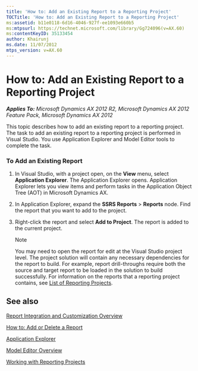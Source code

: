 ```yaml
---
title: 'How to: Add an Existing Report to a Reporting Project'
TOCTitle: 'How to: Add an Existing Report to a Reporting Project'
ms:assetid: b11e0118-6d16-4046-927f-ee1093e660b5
ms:mtpsurl: https://technet.microsoft.com/library/Gg724096(v=AX.60)
ms:contentKeyID: 35133454
author: Khairunj
ms.date: 11/07/2012
mtps_version: v=AX.60
---
```


# How to: Add an Existing Report to a Reporting Project 


_**Applies To:** Microsoft Dynamics AX 2012 R2, Microsoft Dynamics AX 2012 Feature Pack, Microsoft Dynamics AX 2012_

This topic describes how to add an existing report to a reporting project. The task to add an existing report to a reporting project is performed in Visual Studio. You use Application Explorer and Model Editor tools to complete the task.

### To Add an Existing Report

1.  In Visual Studio, with a project open, on the **View** menu, select **Application Explorer**. The Application Explorer opens. Application Explorer lets you view items and perform tasks in the Application Object Tree (AOT) in Microsoft Dynamics AX.

2.  In Application Explorer, expand the **SSRS Reports** \> **Reports** node. Find the report that you want to add to the project.

3.  Right-click the report and select **Add to Project**. The report is added to the current project.
    

    > [!NOTE]
    > <P>You may need to open the report for edit at the Visual Studio project level. The project solution will contain any necessary dependencies for the report to build. For example, report drill-throughs require both the source and target report to be loaded in the solution to build successfully. For information on the reports that a reporting project contains, see <A href="list-of-reporting-projects.md">List of Reporting Projects</A>.</P>



## See also

[Report Integration and Customization Overview](report-integration-and-customization-overview.md)

[How to: Add or Delete a Report](how-to-add-or-delete-a-report.md)

[Application Explorer](https://technet.microsoft.com/library/cc637855\(v=ax.60\))

[Model Editor Overview](https://technet.microsoft.com/library/cc643142\(v=ax.60\))

[Working with Reporting Projects](working-with-reporting-projects.md)

